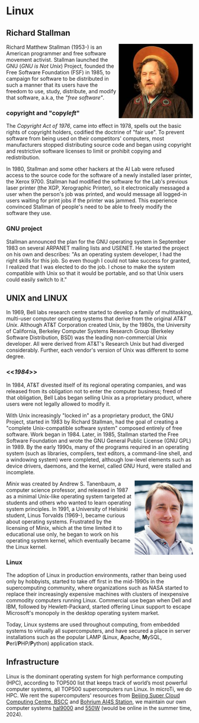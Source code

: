# Linux

## Richard Stallman

<img align="right" src="../_static/image/rms.jpg" alt="Richard Matthew Stallman" style="height:200px;">

Richard Matthew Stallman (1953-) is an American programmer and free software movement activist. Stallman launched the GNU (*GNU is Not Unix*) Project, founded the Free Software Foundation (FSF) in 1985, to campaign for software to be distributed in such a manner that its users have the freedom to use, study, distribute, and modify that software, a.k.a, the *"free software"*.

### copyright and "copy*left*"

The *Copyright Act of 1976*, came into effect in 1978, spells out the basic rights of copyright holders, codified the doctrine of "fair use". To prevent software from being used on their competitors' computers, most manufacturers stopped distributing source code and began using copyright and restrictive software licenses to limit or prohibit copying and redistribution.

In 1980, Stallman and some other hackers at the AI Lab were refused access to the source code for the software of a newly installed laser printer, the Xerox 9700. Stallman had modified the software for the Lab's previous laser printer (the XGP, Xerographic Printer), so it electronically messaged a user when the person's job was printed, and would message all logged-in users waiting for print jobs if the printer was jammed. This experience convinced Stallman of people's need to be able to freely modify the software they use.

### GNU project

Stallman announced the plan for the GNU operating system in September 1983 on several ARPANET mailing lists and USENET. He started the project on his own and describes: "As an operating system developer, I had the right skills for this job. So even though I could not take success for granted, I realized that I was elected to do the job. I chose to make the system compatible with Unix so that it would be portable, and so that Unix users could easily switch to it."

## UNIX and LINUX

In 1969, Bell labs research centre started to develop a family of multitasking, multi-user computer operating systems that derive from the original *AT&T Unix*. Although AT&T Corporation created Unix, by the 1980s, the University of California, Berkeley Computer Systems Research Group (Berkeley Software Distribution, BSD) was the leading non-commercial Unix developer. All were derived from AT&T's Research Unix but had diverged considerably. Further, each vendor's version of Unix was different to some degree. 

### <<*1984*>>

In 1984, AT&T divested itself of its regional operating companies, and was released from its obligation not to enter the computer business; freed of that obligation, Bell Labs began selling Unix as a proprietary product, where users were not legally allowed to modify it. 

With Unix increasingly "locked in" as a proprietary product, the GNU Project, started in 1983 by Richard Stallman, had the goal of creating a "complete Unix-compatible software system" composed entirely of free software. Work began in 1984. Later, in 1985, Stallman started the Free Software Foundation and wrote the GNU General Public License (GNU GPL) in 1989. By the early 1990s, many of the programs required in an operating system (such as libraries, compilers, text editors, a command-line shell, and a windowing system) were completed, although low-level elements such as device drivers, daemons, and the kernel, called GNU Hurd, were stalled and incomplete.

<img align="right" src="../_static/image/Linus_Torvalds_(cropped).jpg" alt="Linus Torvalds" style="height:200px;">

*Minix* was created by Andrew S. Tanenbaum, a computer science professor, and released in 1987 as a minimal Unix-like operating system targeted at students and others who wanted to learn operating system principles. In 1991, a  University of Helsinki student, Linus Torvalds (1969-), became curious about operating systems. Frustrated by the licensing of Minix, which at the time limited it to educational use only, he began to work on his operating system kernel, which eventually became the Linux kernel.

### Linux

The adoption of Linux in production environments, rather than being used only by hobbyists, started to take off first in the mid-1990s in the supercomputing community, where organizations such as NASA started to replace their increasingly expensive machines with clusters of inexpensive commodity computers running Linux. Commercial use began when Dell and IBM, followed by Hewlett-Packard, started offering Linux support to escape Microsoft's monopoly in the desktop operating system market.

Today, Linux systems are used throughout computing, from embedded systems to virtually all supercomputers, and have secured a place in server installations such as the popular LAMP (**L**inux, **A**pache, **M**ySQL, **P**erl/**P**HP/**P**ython) application stack. 

## Infrastructure

Linux is the dominant operating system for high performance computing (HPC), according to TOP500 list that keeps track of world’s most powerful computer systems, all TOP500 supercomputers run Linux. In microTi, we do HPC. We rent the supercomputers' resources from [Beijing Super Cloud Computing Centre, BSCC](https://cloud.blsc.cn/) and [Bohrium AI4S Station](https://bohrium.dp.tech), we maintain our own computer systems [hal9000]() and [550W]() (would be online in the summer time, 2024).